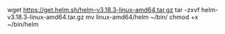 
wget https://get.helm.sh/helm-v3.18.3-linux-amd64.tar.gz
tar -zxvf helm-v3.18.3-linux-amd64.tar.gz
mv linux-amd64/helm ~/bin/
chmod +x ~/bin/helm